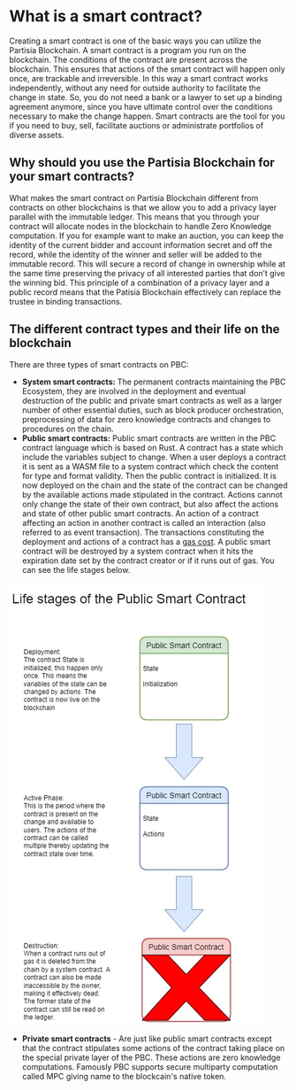 # What is a smart contract?

Creating a smart contract is one of the basic ways you can utilize the Partisia Blockchain. A smart contract is a program you run on the blockchain. The conditions of the contract are present across the blockchain. This ensures that actions of the smart contract will happen only once, are trackable and irreversible. In this way a smart contract works independently, without any need for outside authority to facilitate the change in state. So, you do not need a bank or a lawyer to set up a binding agreement anymore, since you have ultimate control over the conditions necessary to make the change happen. Smart contracts are the tool for you if you need to buy, sell, facilitate auctions or administrate portfolios of diverse assets.

## Why should you use the Partisia Blockchain for your smart contracts?

What makes the smart contract on Partisia Blockchain different from contracts on other blockchains is that we allow you to add a privacy layer parallel with the immutable ledger. This means that you through your contract will allocate nodes in the blockchain to handle Zero Knowledge computation. If you for example want to make an auction, you can keep the identity of the current bidder and account information secret and off the record, while the identity of the winner and seller will be added to the immutable record. This will secure a record of change in ownership while at the same time preserving the privacy of all interested parties that don’t give the winning bid. This principle of a combination of a privacy layer and a public record means that the Patisia Blockchain effectively can replace the trustee in binding transactions.

## The different contract types and their life on the blockchain

There are three types of smart contracts on PBC:   
- **System smart contracts:** The permanent contracts maintaining the PBC Ecosystem, they are involved in the deployment and eventual destruction of the public and private smart contracts as well as a larger number of other essential duties, such as block producer orchestration, preprocessing of data for zero knowledge contracts and changes to procedures on the chain.   
- **Public smart contracts:**  Public smart contracts are written in the PBC contract language which is based on Rust. A contract has a state which include the variables subject to change. When a user deploys a contract it is sent as a WASM file to a system contract which check the content for type and format validity. Then the public contract is initialized. It is now deployed on the chain and the state of the contract can be changed by the available actions made stipulated in the contract. Actions cannot only change the state of their own contract, but also affect the actions and state of other public smart contracts. An action of a contract affecting an action in another contract is called an interaction (also referred to as event transaction). The transactions constituting the deployment and actions of a contract has a [gas cost](byoc.md). A public smart contract will be destroyed by a system contract when it hits the expiration date set by the contract creator or if it runs out of gas. You can see the life stages below.   

![contract_life_stages](deployment2.jpg)

- **Private smart contracts** - Are just like public smart contracts except that the contract stipulates some actions of the contract taking place on the special private layer of the PBC. These actions are zero knowledge computations. Famously PBC supports secure multiparty computation called MPC giving name to the blockcain's native token.  
